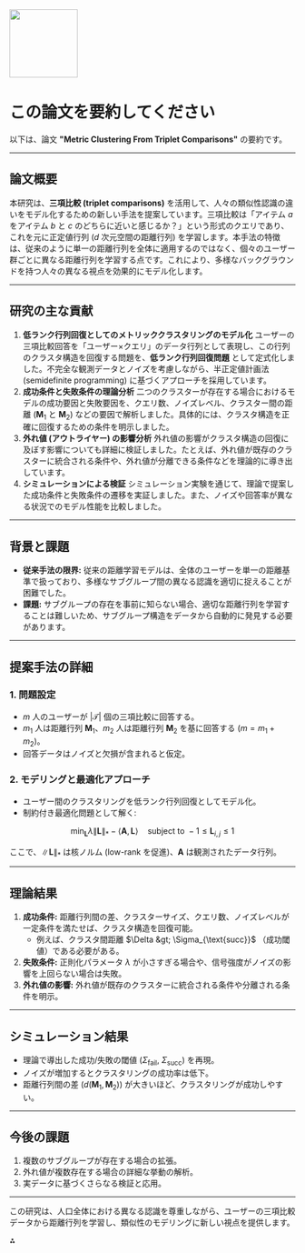 <!-- META
{"title":"Metric Clustering From Triplet Comparisons","link":"https://ieeexplore.ieee.org/stamp/stamp.jsp?tp=&arnumber=10735326","media":"academic","tags":["tripletcomparisos","clustering","similarity","metric"],"short":{"en":"Clustering by triplet comparisons","ja":"三点比較法でクラスタリング"},"importance":2,"hasPage":true,"createdAt":1744623161.214,"updatedAt":1744623161.214}
META -->

<img src="https://r2cdn.perplexity.ai/pplx-full-logo-primary-dark%402x.png" class="logo" width="120"/>

# この論文を要約してください

以下は、論文 **"Metric Clustering From Triplet Comparisons"** の要約です。

---

## **論文概要**

本研究は、**三項比較 (triplet comparisons)** を活用して、人々の類似性認識の違いをモデル化するための新しい手法を提案しています。三項比較は「アイテム $a$ をアイテム $b$ と $c$ のどちらに近いと感じるか？」という形式のクエリであり、これを元に正定値行列 ($d$ 次元空間の距離行列) を学習します。本手法の特徴は、従来のように単一の距離行列を全体に適用するのではなく、個々のユーザー群ごとに異なる距離行列を学習する点です。これにより、多様なバックグラウンドを持つ人々の異なる視点を効果的にモデル化します。

---

## **研究の主な貢献**

1. **低ランク行列回復としてのメトリッククラスタリングのモデル化**
ユーザーの三項比較回答を「ユーザー×クエリ」のデータ行列として表現し、この行列のクラスタ構造を回復する問題を、**低ランク行列回復問題** として定式化しました。不完全な観測データとノイズを考慮しながら、半正定値計画法 (semidefinite programming) に基づくアプローチを採用しています。
2. **成功条件と失敗条件の理論分析**
二つのクラスターが存在する場合におけるモデルの成功要因と失敗要因を、クエリ数、ノイズレベル、クラスター間の距離 ($\mathbf{M}_1$ と $\mathbf{M}_2$) などの要因で解析しました。具体的には、クラスタ構造を正確に回復するための条件を明示しました。
3. **外れ値 (アウトライヤー) の影響分析**
外れ値の影響がクラスタ構造の回復に及ぼす影響についても詳細に検証しました。たとえば、外れ値が既存のクラスターに統合される条件や、外れ値が分離できる条件などを理論的に導き出しています。
4. **シミュレーションによる検証**
シミュレーション実験を通じて、理論で提案した成功条件と失敗条件の遷移を実証しました。また、ノイズや回答率が異なる状況でのモデル性能を比較しました。

---

## **背景と課題**

- **従来手法の限界:**
従来の距離学習モデルは、全体のユーザーを単一の距離基準で扱っており、多様なサブグループ間の異なる認識を適切に捉えることが困難でした。
- **課題:**
サブグループの存在を事前に知らない場合、適切な距離行列を学習することは難しいため、サブグループ構造をデータから自動的に発見する必要があります。

---

## **提案手法の詳細**

### **1. 問題設定**

- $m$ 人のユーザーが $|\mathcal{T}|$ 個の三項比較に回答する。
- $m_1$ 人は距離行列 $\mathbf{M}_1$、$m_2$ 人は距離行列 $\mathbf{M}_2$ を基に回答する ($m = m_1 + m_2$)。
- 回答データはノイズと欠損が含まれると仮定。


### **2. モデリングと最適化アプローチ**

- ユーザー間のクラスタリングを低ランク行列回復としてモデル化。
- 制約付き最適化問題として解く:

$$
\min_{\mathbf{L}} \lambda\|\mathbf{L}\|_* - \langle \mathbf{A}, \mathbf{L} \rangle \quad \text{subject to } -1 \leq \mathbf{L}_{i,j} \leq 1
$$

ここで、$\|\mathbf{L}\|_*$ は核ノルム (low-rank を促進)、$\mathbf{A}$ は観測されたデータ行列。

---

## **理論結果**

1. **成功条件:**
距離行列間の差、クラスターサイズ、クエリ数、ノイズレベルが一定条件を満たせば、クラスタ構造を回復可能。
    - 例えば、クラスタ間距離 $\Delta &gt; \Sigma_{\text{succ}}$ （成功閾値）である必要がある。
2. **失敗条件:**
正則化パラメータ $\lambda$ が小さすぎる場合や、信号強度がノイズの影響を上回らない場合は失敗。
3. **外れ値の影響:**
外れ値が既存のクラスターに統合される条件や分離される条件を明示。

---

## **シミュレーション結果**

- 理論で導出した成功/失敗の閾値 ($\Sigma_{\text{fail}}$, $\Sigma_{\text{succ}}$) を再現。
- ノイズが増加するとクラスタリングの成功率は低下。
- 距離行列間の差 ($d(\mathbf{M}_1, \mathbf{M}_2)$) が大きいほど、クラスタリングが成功しやすい。

---

## **今後の課題**

1. 複数のサブグループが存在する場合の拡張。
2. 外れ値が複数存在する場合の詳細な挙動の解析。
3. 実データに基づくさらなる検証と応用。

---

この研究は、人口全体における異なる認識を尊重しながら、ユーザーの三項比較データから距離行列を学習し、類似性のモデリングに新しい視点を提供します。

<div>⁂</div>

[^1_1]: https://ppl-ai-file-upload.s3.amazonaws.com/web/direct-files/1274205/197cd684-06c1-4af7-97b2-8774c3dd6c03/Metric_Clustering_From_Triplet_Comparisons.pdf

